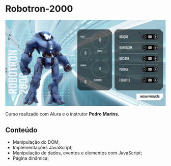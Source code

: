 # Robotron-2000

<img src="./img/projeto-final.png" alt="Layout final da página">

Curso realizado com Alura e o instrutor <strong>Pedro Marins.</strong>

## Conteúdo
- Manipulação do DOM;
- Implementações JavaScript;
- Manipulação de dados, eventos e elementos com JavaScript;
- Página dinâmica;